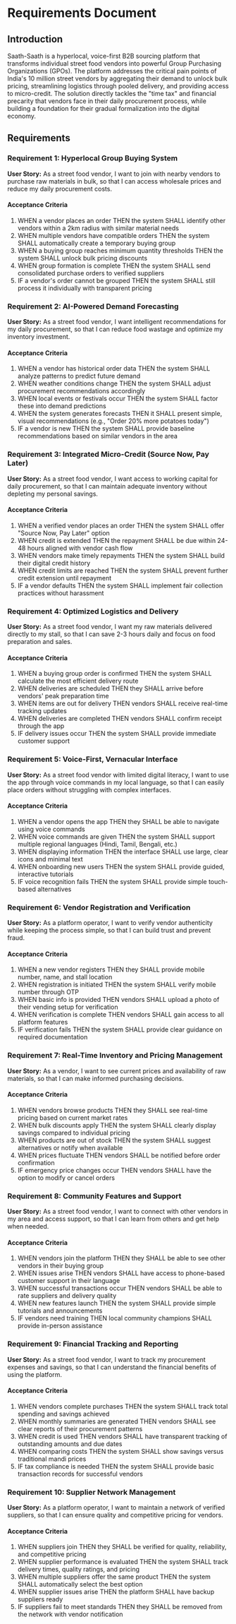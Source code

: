 # Requirements Document

## Introduction

Saath-Saath is a hyperlocal, voice-first B2B sourcing platform that transforms individual street food vendors into powerful Group Purchasing Organizations (GPOs). The platform addresses the critical pain points of India's 10 million street vendors by aggregating their demand to unlock bulk pricing, streamlining logistics through pooled delivery, and providing access to micro-credit. The solution directly tackles the "time tax" and financial precarity that vendors face in their daily procurement process, while building a foundation for their gradual formalization into the digital economy.

## Requirements

### Requirement 1: Hyperlocal Group Buying System

**User Story:** As a street food vendor, I want to join with nearby vendors to purchase raw materials in bulk, so that I can access wholesale prices and reduce my daily procurement costs.

#### Acceptance Criteria

1. WHEN a vendor places an order THEN the system SHALL identify other vendors within a 2km radius with similar material needs
2. WHEN multiple vendors have compatible orders THEN the system SHALL automatically create a temporary buying group
3. WHEN a buying group reaches minimum quantity thresholds THEN the system SHALL unlock bulk pricing discounts
4. WHEN group formation is complete THEN the system SHALL send consolidated purchase orders to verified suppliers
5. IF a vendor's order cannot be grouped THEN the system SHALL still process it individually with transparent pricing

### Requirement 2: AI-Powered Demand Forecasting

**User Story:** As a street food vendor, I want intelligent recommendations for my daily procurement, so that I can reduce food wastage and optimize my inventory investment.

#### Acceptance Criteria

1. WHEN a vendor has historical order data THEN the system SHALL analyze patterns to predict future demand
2. WHEN weather conditions change THEN the system SHALL adjust procurement recommendations accordingly
3. WHEN local events or festivals occur THEN the system SHALL factor these into demand predictions
4. WHEN the system generates forecasts THEN it SHALL present simple, visual recommendations (e.g., "Order 20% more potatoes today")
5. IF a vendor is new THEN the system SHALL provide baseline recommendations based on similar vendors in the area

### Requirement 3: Integrated Micro-Credit (Source Now, Pay Later)

**User Story:** As a street food vendor, I want access to working capital for daily procurement, so that I can maintain adequate inventory without depleting my personal savings.

#### Acceptance Criteria

1. WHEN a verified vendor places an order THEN the system SHALL offer "Source Now, Pay Later" option
2. WHEN credit is extended THEN the repayment SHALL be due within 24-48 hours aligned with vendor cash flow
3. WHEN vendors make timely repayments THEN the system SHALL build their digital credit history
4. WHEN credit limits are reached THEN the system SHALL prevent further credit extension until repayment
5. IF a vendor defaults THEN the system SHALL implement fair collection practices without harassment

### Requirement 4: Optimized Logistics and Delivery

**User Story:** As a street food vendor, I want my raw materials delivered directly to my stall, so that I can save 2-3 hours daily and focus on food preparation and sales.

#### Acceptance Criteria

1. WHEN a buying group order is confirmed THEN the system SHALL calculate the most efficient delivery route
2. WHEN deliveries are scheduled THEN they SHALL arrive before vendors' peak preparation time
3. WHEN items are out for delivery THEN vendors SHALL receive real-time tracking updates
4. WHEN deliveries are completed THEN vendors SHALL confirm receipt through the app
5. IF delivery issues occur THEN the system SHALL provide immediate customer support

### Requirement 5: Voice-First, Vernacular Interface

**User Story:** As a street food vendor with limited digital literacy, I want to use the app through voice commands in my local language, so that I can easily place orders without struggling with complex interfaces.

#### Acceptance Criteria

1. WHEN a vendor opens the app THEN they SHALL be able to navigate using voice commands
2. WHEN voice commands are given THEN the system SHALL support multiple regional languages (Hindi, Tamil, Bengali, etc.)
3. WHEN displaying information THEN the interface SHALL use large, clear icons and minimal text
4. WHEN onboarding new users THEN the system SHALL provide guided, interactive tutorials
5. IF voice recognition fails THEN the system SHALL provide simple touch-based alternatives

### Requirement 6: Vendor Registration and Verification

**User Story:** As a platform operator, I want to verify vendor authenticity while keeping the process simple, so that I can build trust and prevent fraud.

#### Acceptance Criteria

1. WHEN a new vendor registers THEN they SHALL provide mobile number, name, and stall location
2. WHEN registration is initiated THEN the system SHALL verify mobile number through OTP
3. WHEN basic info is provided THEN vendors SHALL upload a photo of their vending setup for verification
4. WHEN verification is complete THEN vendors SHALL gain access to all platform features
5. IF verification fails THEN the system SHALL provide clear guidance on required documentation

### Requirement 7: Real-Time Inventory and Pricing Management

**User Story:** As a vendor, I want to see current prices and availability of raw materials, so that I can make informed purchasing decisions.

#### Acceptance Criteria

1. WHEN vendors browse products THEN they SHALL see real-time pricing based on current market rates
2. WHEN bulk discounts apply THEN the system SHALL clearly display savings compared to individual pricing
3. WHEN products are out of stock THEN the system SHALL suggest alternatives or notify when available
4. WHEN prices fluctuate THEN vendors SHALL be notified before order confirmation
5. IF emergency price changes occur THEN vendors SHALL have the option to modify or cancel orders

### Requirement 8: Community Features and Support

**User Story:** As a street food vendor, I want to connect with other vendors in my area and access support, so that I can learn from others and get help when needed.

#### Acceptance Criteria

1. WHEN vendors join the platform THEN they SHALL be able to see other vendors in their buying group
2. WHEN issues arise THEN vendors SHALL have access to phone-based customer support in their language
3. WHEN successful transactions occur THEN vendors SHALL be able to rate suppliers and delivery quality
4. WHEN new features launch THEN the system SHALL provide simple tutorials and announcements
5. IF vendors need training THEN local community champions SHALL provide in-person assistance

### Requirement 9: Financial Tracking and Reporting

**User Story:** As a street food vendor, I want to track my procurement expenses and savings, so that I can understand the financial benefits of using the platform.

#### Acceptance Criteria

1. WHEN vendors complete purchases THEN the system SHALL track total spending and savings achieved
2. WHEN monthly summaries are generated THEN vendors SHALL see clear reports of their procurement patterns
3. WHEN credit is used THEN vendors SHALL have transparent tracking of outstanding amounts and due dates
4. WHEN comparing costs THEN the system SHALL show savings versus traditional mandi prices
5. IF tax compliance is needed THEN the system SHALL provide basic transaction records for successful vendors

### Requirement 10: Supplier Network Management

**User Story:** As a platform operator, I want to maintain a network of verified suppliers, so that I can ensure quality and competitive pricing for vendors.

#### Acceptance Criteria

1. WHEN suppliers join THEN they SHALL be verified for quality, reliability, and competitive pricing
2. WHEN supplier performance is evaluated THEN the system SHALL track delivery times, quality ratings, and pricing
3. WHEN multiple suppliers offer the same product THEN the system SHALL automatically select the best option
4. WHEN supplier issues arise THEN the platform SHALL have backup suppliers ready
5. IF suppliers fail to meet standards THEN they SHALL be removed from the network with vendor notification